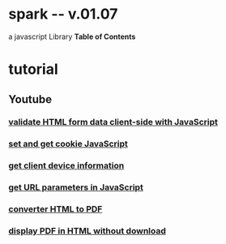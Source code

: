# spark -- v.01.07
a javascript Library
**Table of Contents**

# tutorial
## Youtube
### [validate HTML form data client-side with JavaScript](https://youtu.be/3HqpWeYReSc)
### [set and get cookie JavaScript](https://youtu.be/VRZkGPQhlSA)
### [get client device information](https://youtu.be/E6JMhK7nfWw)
### [get URL parameters in JavaScript](https://youtu.be/YMPjPG4qIx0)
### [converter HTML to PDF](https://youtu.be/rkpVw7mrviU)
### [display PDF in HTML without download](https://youtu.be/AHen2qPNnjA)

